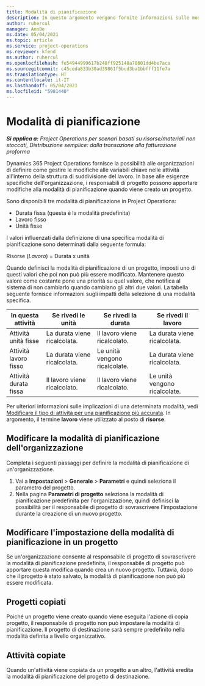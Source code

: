 ```yaml
---
title: Modalità di pianificazione
description: In questo argomento vengono fornite informazioni sulle modalità di pianificazione.
author: ruhercul
manager: AnnBe
ms.date: 05/04/2021
ms.topic: article
ms.service: project-operations
ms.reviewer: kfend
ms.author: ruhercul
ms.openlocfilehash: fe54944999617b248ff925148a78601dd4be7aca
ms.sourcegitcommit: c45ceda833b30ad39861f5bcd3ba1bbfff11fe7a
ms.translationtype: HT
ms.contentlocale: it-IT
ms.lasthandoff: 05/04/2021
ms.locfileid: "5981440"
---
```

# <a name="scheduling-modes"></a>Modalità di pianificazione

_**Si applica a:** Project Operations per scenari basati su risorse/materiali non stoccati, Distribuzione semplice: dalla transazione alla fatturazione proforma_


Dynamics 365 Project Operations fornisce la possibilità alle organizzazioni di definire come gestire le modifiche alle variabili chiave nelle attività all'interno della struttura di suddivisione del lavoro. In base alle esigenze specifiche dell'organizzazione, i responsabili di progetto possono apportare modifiche alla modalità di pianificazione quando viene creato un progetto.

Sono disponibili tre modalità di pianificazione in Project Operations:

  - Durata fissa (questa è la modalità predefinita)
  - Lavoro fisso
  - Unità fisse

I valori influenzati dalla definizione di una specifica modalità di pianificazione sono determinati dalla seguente formula:

  Risorse (*Lavoro*) = Durata x unità

Quando definisci la modalità di pianificazione di un progetto, imposti uno di questi valori che poi non può più essere modificato. Mantenere questo valore come costante pone una priorità su quel valore, che notifica al sistema di non cambiarlo quando cambiano gli altri due valori. La tabella seguente fornisce informazioni sugli impatti della selezione di una modalità specifica.

| **In questa attività**             | **Se rivedi le unità**   | **Se rivedi la durata** | **Se rivedi il lavoro**  |
|----------------------|---------------------------|----------------------------|---------------------------|
| Attività unità fisse     | La durata viene ricalcolata. | Il lavoro viene ricalcolato.    | La durata viene ricalcolata. |
| Attività lavoro fisso    | La durata viene ricalcolata. | Le unità vengono ricalcolate.    | La durata viene ricalcolata. |
| Attività durata fissa  | Il lavoro viene ricalcolato.   | Il lavoro viene ricalcolato.    | Le unità vengono ricalcolate.   |

Per ulteriori informazioni sulle implicazioni di una determinata modalità, vedi [Modificare il tipo di attività per una pianificazione più accurata](https://support.microsoft.com/en-us/office/change-the-task-type-for-more-accurate-scheduling-b0b969ad-45bc-4e9e-8967-435587548a72). In argomento, il termine **lavoro** viene utilizzato al posto di **risorse**.

## <a name="change-the-organizations-scheduling-mode"></a>Modificare la modalità di pianificazione dell'organizzazione

Completa i seguenti passaggi per definire la modalità di pianificazione di un'organizzazione.

1. Vai a **Impostazioni** \> **Generale** \> **Parametri** e quindi seleziona il parametro del progetto. 
2. Nella pagina **Parametri di progetto** seleziona la modalità di pianificazione predefinita per l'organizzazione, quindi definisci la possibilità per il responsabile di progetto di sovrascrivere l'impostazione durante la creazione di un nuovo progetto.

## <a name="change-the-scheduling-mode-setting-on-a-project"></a>Modificare l'impostazione della modalità di pianificazione in un progetto

Se un'organizzazione consente al responsabile di progetto di sovrascrivere la modalità di pianificazione predefinita, il responsabile di progetto può apportare questa modifica quando crea un nuovo progetto. Tuttavia, dopo che il progetto è stato salvato, la modalità di pianificazione non può più essere modificata.

## <a name="copied-projects"></a>Progetti copiati

Poiché un progetto viene creato quando viene eseguita l'azione di copia progetto, il responsabile di progetto non può impostare la modalità di pianificazione. Il progetto di destinazione sarà sempre predefinito nella modalità definita a livello organizzativo.

## <a name="copied-tasks"></a>Attività copiate

Quando un'attività viene copiata da un progetto a un altro, l'attività eredita la modalità di pianificazione del progetto di destinazione.
